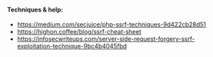 

#### Techniques & help:
- https://medium.com/secjuice/php-ssrf-techniques-9d422cb28d51
- https://highon.coffee/blog/ssrf-cheat-sheet
- https://infosecwriteups.com/server-side-request-forgery-ssrf-exploitation-technique-9bc4b4045fbd
